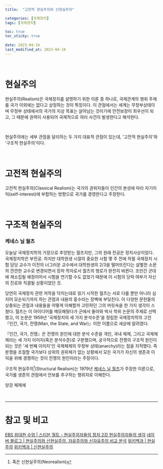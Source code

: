 ```yaml
---
title:  "고전적 현실주의와 신현실주의"

categories: [국제정치]
tags: [국제정치]

toc: true
toc_sticky: true
 
date: 2023-04-16
last_modified_at: 2023-04-16
---
```


<br>

# 현실주의

현실주의(Realism)은 국제정치를 설명하기 위한 이론 중 하나로, 국제관계의 행위 주체를 국가 이외에는 없다고 상정하는 것이 특징이다. 이 관점에서는 세계는 무정부상태이며 무정부 상태에서의 국가의 지상 목표는 살아남는 것이기에 안전보장이 최우선이 되고, 그 때문에 권력이 사용되어 국제적으로 여러 사건이 발생한다고 해석한다.

<br>

현실주의에는 세부 관점을 달리하는 두 가지 대표적 관점이 있는데, '고전적 현실주의'와 '구조적 현실주의'이다.

<br>

# 고전적 현실주의

고전적 현실주의(Classical Realism)는 국가의 권위자들이 인간의 본성에 따라 자기이익(self-interest)에 부합하는 방향으로 국가를 경영한다고 주장한다.

<br>

# 구조적 현실주의

### 케네스 닐 월츠
오늘날 국제정치학의 거장으로 추앙받는 월츠지만, 그의 원래 전공은 정치사상이었다. 국제정치학은 부전공. 하지만 대학원생 시절의 중요한 시험 몇 주 전에 하필 국제정치 시험 담당 교수가 이전의 너그러운 교수에서 대학원생의 2/3을 떨어뜨린다는 살벌한 소문의 깐깐한 교수로 변경되면서 장차 학자로서 월츠의 행로가 완전히 바뀐다. 조만간 군대에 재소집될 예정이어서 시험을 연기할 수도 없었기 때문에 이 시험의 당락 여부가 자신의 진로와 직결될 상황이었던 것.

당연히 국제정치 관련 저작을 닥치는대로 읽기 시작한 월츠는 서로 다를 뿐만 아니라 심지어 모순되기까지 하는 관점과 내용의 홍수라는 장벽에 부딪친다. 이 다양한 문헌들의 상충되는 관점과 내용들을 어떻게 이해할까 고민하던 그의 머릿속을 한 가지 생각이 스쳤다. 월츠는 이 아이디어를 메모해뒀다가 군에서 돌아와 박사 학위 논문의 주제로 선택했고, 이 논문은 1959년 '국제정치의 세 가지 분석수준'을 정립한 국제정치학의 고전 『인간, 국가, 전쟁(Man, the State, and War)』이란 이름으로 세상에 알려졌다.

『인간, 국가, 전쟁』은 전쟁의 원인에 대한 분석 수준을 개인, 국내 체제, 그리고 국제체제라는 세 가지 이미지(혹은 분석수준)로 구분했으며, 궁극적으로 전쟁의 구조적 원인이 되는 것은 '세 번째 이미지'인 국제체제의 무정부 상태(anarchy)라는 점을 지적했다. 즉 분쟁을 조절할 국가보다 상위의 권위체가 없는 상황에서 모든 국가가 자신의 생존과 이익을 위해 경쟁하는 것이 전쟁의 원인이라는 주장이다.



구조적 현실주의[^1](Structural Realism)는 1979년 [케네스 닐 월츠](https://ko.wikipedia.org/wiki/%EC%BC%80%EB%84%A4%EC%8A%A4_%EC%99%88%EC%B8%A0)가 주장한 이론으로, 국가를 생존의 관점에서 안보를 추구하는 행위자로 이해한다.  

양강 체제에

<br>

---
# **참고 및 비고**

[EBS 위대한 수업 | 스티븐 월트 - 현실주의자들의 정치 2강 현실주의자들의 생각](https://www.youtube.com/watch?v=75L9IJZBbl4)
[네이버 블로그 | 현실주의와 신현실주의, 자유주의와 신자유주의 비교 분석](https://m.blog.naver.com/PostView.naver?isHttpsRedirect=true&blogId=toshie117&logNo=10045077089)
[위키백과 | 현실주의](https://ko.wikipedia.org/wiki/%ED%98%84%EC%8B%A4%EC%A3%BC%EC%9D%98)
[위키백과 | 신현실주의](https://ko.wikipedia.org/wiki/%EC%8B%A0%ED%98%84%EC%8B%A4%EC%A3%BC%EC%9D%98)

[^1]: 혹은 신현실주의(Neorealism)
